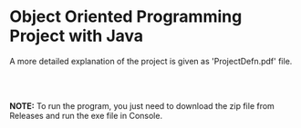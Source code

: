 # Object Oriented Programming Project with Java
A more detailed explanation of the project is given as 'ProjectDefn.pdf' file.

<br>
<br>

**NOTE:** To run the program, you just need to download the zip file from Releases and run the exe file in Console.
